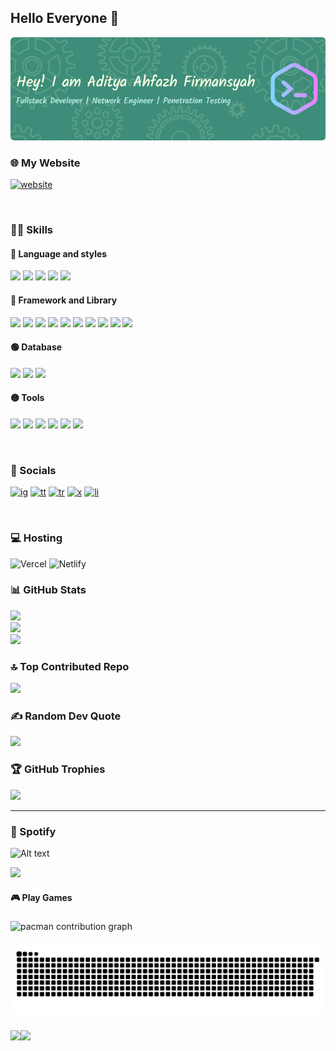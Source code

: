 ## Hello Everyone 👋

![profile](img/header.png)
<br/>

### 🌐 My Website

[![website](https://img.shields.io/badge/aditya%20ahfazh%20firmansyah-3D90D7?style=for-the-badge&logo=aditya&logoColor=white)](https://adityaahfazh.netlify.app)

<br/>

### 👨‍💻 Skills

#### 🔴 Language and styles

![](https://img.shields.io/badge/HTML5-E34F26?style=for-the-badge&logo=html5&logoColor=white) ![](https://img.shields.io/badge/CSS3-1572B6?style=for-the-badge&logo=css3&logoColor=white) ![](https://img.shields.io/badge/JavaScript-323330?style=for-the-badge&logo=javascript&logoColor=F7DF1E) ![](https://img.shields.io/badge/PHP-777BB4?style=for-the-badge&logo=php&logoColor=white) ![](https://img.shields.io/badge/Python-FFD43B?style=for-the-badge&logo=python&logoColor=blue)

#### 🔵 Framework and Library

![](https://img.shields.io/badge/React-20232A?style=for-the-badge&logo=react&logoColor=61DAFB) ![](https://img.shields.io/badge/Express%20js-000000?style=for-the-badge&logo=express&logoColor=white) ![](https://img.shields.io/badge/Node%20js-339933?style=for-the-badge&logo=nodedotjs&logoColor=white) ![](https://img.shields.io/badge/next%20js-000000?style=for-the-badge&logo=nextdotjs&logoColor=white) ![](https://img.shields.io/badge/Flask-000000?style=for-the-badge&logo=flask&logoColor=white) ![](https://img.shields.io/badge/Vite-B73BFE?style=for-the-badge&logo=vite&logoColor=FFD62E) ![](https://img.shields.io/badge/Webpack-8DD6F9?style=for-the-badge&logo=Webpack&logoColor=white) ![](https://img.shields.io/badge/Sass-CC6699?style=for-the-badge&logo=sass&logoColor=white) ![](https://img.shields.io/badge/Tailwind_CSS-38B2AC?style=for-the-badge&logo=tailwind-css&logoColor=white) ![](https://img.shields.io/badge/Bootstrap-563D7C?style=for-the-badge&logo=bootstrap&logoColor=white)

#### 🟢 Database

![](https://img.shields.io/badge/firebase-ffca28?style=for-the-badge&logo=firebase&logoColor=black) ![](https://img.shields.io/badge/MongoDB-4EA94B?style=for-the-badge&logo=mongodb&logoColor=white) ![](https://img.shields.io/badge/MySQL-005C84?style=for-the-badge&logo=mysql&logoColor=white)

#### 🟡 Tools

![](https://img.shields.io/badge/GIT-E44C30?style=for-the-badge&logo=git&logoColor=white) ![](https://img.shields.io/badge/GitHub-100000?style=for-the-badge&logo=github&logoColor=white) ![](https://img.shields.io/badge/VSCode-0078D4?style=for-the-badge&logo=visual%20studio%20code&logoColor=white) ![](https://img.shields.io/badge/Postman-FF6C37?style=for-the-badge&logo=Postman&logoColor=white) ![](https://img.shields.io/badge/Xampp-F37623?style=for-the-badge&logo=xampp&logoColor=white) ![](https://img.shields.io/badge/PyCharm-000000.svg?&style=for-the-badge&logo=PyCharm&logoColor=white)

<br/>

### 📁 Socials

[![ig](https://img.shields.io/badge/Instagram-E4405F?style=for-the-badge&logo=instagram&logoColor=white)](https://instagram.com/denzuko_743) [![tt](https://img.shields.io/badge/TikTok-000000?style=for-the-badge&logo=tiktok&logoColor=white)](https://tiktok.com/@denzuko743) [![tr](https://img.shields.io/badge/Threads-000000?style=for-the-badge&logo=Threads&logoColor=white)](https://www.threads.net/@denzuko_743) [![x](https://img.shields.io/badge/X-000000?style=for-the-badge&logo=x&logoColor=white)](https://x.com/denzuko_743) [![li](https://img.shields.io/badge/LinkedIn-0077B5?style=for-the-badge&logo=linkedin&logoColor=white)](https://linkedin.com/in/aditya-ahfazh-firmansyah-867753278)

</br>

### 💻 Hosting

![Vercel](https://img.shields.io/badge/Vercel-000000?style=for-the-badge&logo=vercel&logoColor=white) ![Netlify](https://img.shields.io/badge/Netlify-00C7B7?style=for-the-badge&logo=netlify&logoColor=white)

### 📊 GitHub Stats

![](https://github-readme-stats.vercel.app/api?username=Alphby48&theme=tokyonight&hide_border=false&include_all_commits=true&count_private=true)<br/>
![](https://nirzak-streak-stats.vercel.app/?user=Alphby48&theme=tokyonight&hide_border=false)<br/>
![](https://github-readme-stats.vercel.app/api/top-langs/?username=Alphby48&theme=tokyonight&hide_border=false&include_all_commits=true&count_private=true&layout=compact)

### 🔝 Top Contributed Repo

![](https://github-contributor-stats.vercel.app/api?username=Alphby48&limit=5&theme=tokyonight&combine_all_yearly_contributions=true)

### ✍️ Random Dev Quote

![](https://quotes-github-readme.vercel.app/api?type=horizontal&theme=radical)

### 🏆 GitHub Trophies

![](https://github-profile-trophy.vercel.app/?username=Alphby48&theme=dark&no-frame=false&no-bg=true&margin-w=4)

---

### 🎵 Spotify

![Alt text](https://spotify-recently-played-readme.vercel.app/api?user=31nrbdevqrjvw6kgqmfvt5wkjxyy)

[![](https://visitcount.itsvg.in/api?id=Alphby48&icon=0&color=1)](https://visitcount.itsvg.in)

<!-- Proudly created with GPRM ( https://gprm.itsvg.in ) -->

<h4 align="left">🎮 Play Games</h4>

###

<picture>
  <source media="(prefers-color-scheme: dark)" srcset="https://raw.githubusercontent.com/Alphby48/Alphby48/output/pacman-contribution-graph-dark.svg">
  <source media="(prefers-color-scheme: light)" srcset="https://raw.githubusercontent.com/Alphby48/Alphby48/output/pacman-contribution-graph.svg">
  <img alt="pacman contribution graph" src="https://raw.githubusercontent.com/Alphby48/Alphby48/output/pacman-contribution-graph.svg">
</picture>

###

<img src="https://raw.githubusercontent.com/Alphby48/Alphby48/output/snake.svg" alt="Snake animation" />

###

<img align="left" height="150" src="https://media3.giphy.com/media/v1.Y2lkPTc5MGI3NjExcmlic2c3dzUwZngxYWM4YWNmMDhnN2JweDN3bzF1amJuMWJsMGEzZSZlcD12MV9pbnRlcm5hbF9naWZfYnlfaWQmY3Q9Zw/OLPQ6z2hlHmwFc4Hso/giphy.gif"  />

###

<img align="left" height="150" src="https://media0.giphy.com/media/v1.Y2lkPTc5MGI3NjExNnQxMGZkZ2gwamxsYzU2cDR2bmtzMzNqbHY3aHo4MjM1NmJpbWh3ZSZlcD12MV9pbnRlcm5hbF9naWZfYnlfaWQmY3Q9Zw/qgQUggAC3Pfv687qPC/giphy.gif"  />

###

###
